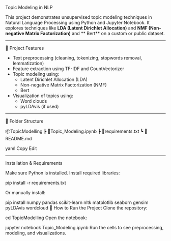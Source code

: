  Topic Modeling in NLP

This project demonstrates unsupervised topic modeling techniques in Natural Language Processing using Python and Jupyter Notebook. It explores techniques like **LDA (Latent Dirichlet Allocation)** and **NMF (Non-negative Matrix Factorization)** and   ** Bert** on a custom or public dataset.

---

📝 Project Features

- Text preprocessing (cleaning, tokenizing, stopwords removal, lemmatization)
- Feature extraction using TF-IDF and CountVectorizer
- Topic modeling using:
  - Latent Dirichlet Allocation (LDA)
  - Non-negative Matrix Factorization (NMF)
  - Bert
- Visualization of topics using:
  - Word clouds
  - pyLDAvis (if used)

---

 📁 Folder Structure

📦TopicModelling
┣ 📄Topic_Modeling.ipynb
┣ 📄requirements.txt
┗ 📄README.md

yaml
Copy
Edit

---

Installation & Requirements

Make sure Python is installed. Install required libraries:


pip install -r requirements.txt

Or manually install:

pip install numpy pandas scikit-learn nltk matplotlib seaborn gensim pyLDAvis wordcloud
🚀 How to Run the Project
Clone the repository:

cd TopicModelling
Open the notebook:

jupyter notebook Topic_Modeling.ipynb
Run the cells to see preprocessing, modeling, and visualizations.
